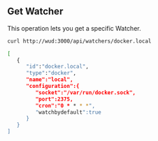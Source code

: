 ## Get Watcher

This operation lets you get a specific Watcher.

```bash
curl http://wud:3000/api/watchers/docker.local

[
   {
      "id":"docker.local",
      "type":"docker",
      "name":"local",
      "configuration":{
         "socket":"/var/run/docker.sock",
         "port":2375,
         "cron":"0 * * * *",
         "watchbydefault":true
      }
   }
]
```
